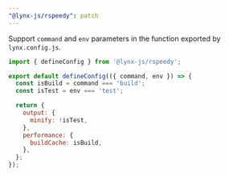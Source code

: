 ```yaml
---
"@lynx-js/rspeedy": patch
---
```


Support `command` and `env` parameters in the function exported by `lynx.config.js`.

```js
import { defineConfig } from '@lynx-js/rspeedy';

export default defineConfig(({ command, env }) => {
  const isBuild = command === 'build';
  const isTest = env === 'test';

  return {
    output: {
      minify: !isTest,
    },
    performance: {
      buildCache: isBuild,
    },
  };
});
```
